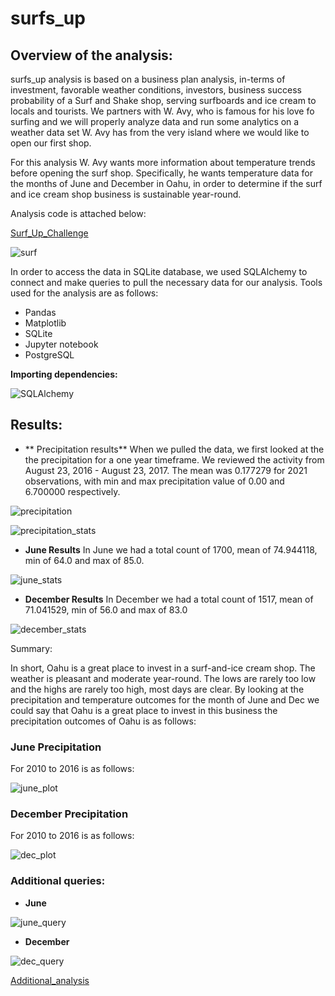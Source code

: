 # surfs_up

## Overview of the analysis:
surfs_up analysis is based on a business plan analysis, in-terms of investment, favorable weather conditions, investors, business success probability of a Surf and Shake shop, serving surfboards and ice cream to locals and tourists. We partners with W. Avy, who is famous for his love fo surfing and we will properly analyze data and run some analytics on a weather data set W. Avy has from the very island where we would like to open our first shop. 

For this analysis W. Avy wants more information about temperature trends before opening the surf shop. Specifically, he wants temperature data for the months of June and December in Oahu, in order to determine if the surf and ice cream shop business is sustainable year-round. 

Analysis code is attached below:

[Surf_Up_Challenge](/SurfsUp_Challenge.ipynb)

![surf](https://user-images.githubusercontent.com/111251560/198156217-afc93560-f16c-45aa-ba94-ea1c323e2cb9.png)

In order to access the data in SQLite database, we used SQLAlchemy to connect and make queries to pull the necessary data for our analysis. Tools used for the analysis are as follows:
- Pandas
- Matplotlib
- SQLite
- Jupyter notebook
- PostgreSQL

**Importing dependencies:**

![SQLAlchemy](https://user-images.githubusercontent.com/111251560/198157093-aab342b4-bb60-42ef-bdab-f88a50026e0d.png)

## Results: 

- ** Precipitation results**
When we pulled the data, we first looked at the the precipitation for a one year timeframe. We reviewed the activity from August 23, 2016 - August 23, 2017. The mean was 0.177279 for 2021 observations, with min and max precipitation value of 0.00 and 6.700000 respectively.

![precipitation](https://user-images.githubusercontent.com/111251560/198177191-3d8d3fc2-e130-4f87-b539-63aab8e060cf.png)

![precipitation_stats](https://user-images.githubusercontent.com/111251560/198177176-cc285f9b-c182-4e45-b80b-9b4fa9e50010.png)

- **June Results** 
In June we had a total count of 1700, mean of 74.944118, min of 64.0 and max of 85.0.

![june_stats](https://user-images.githubusercontent.com/111251560/198178363-63716a8b-211f-437b-bf7b-e90aea73c341.png)

- **December Results**
In December we had a total count of 1517, mean of 71.041529, min of 56.0 and max of 83.0

![december_stats](https://user-images.githubusercontent.com/111251560/198178465-0c108d25-0b5f-4b83-84eb-a9b9ef45239f.png)

Summary:

In short, Oahu is a great place to invest in a surf-and-ice cream shop. The weather is pleasant and moderate year-round. The lows are rarely too low and the highs are rarely too high, most days are clear. By looking at the precipitation and temperature outcomes for the month of June and Dec we could say that Oahu is a great place to invest in this business the precipitation outcomes of Oahu is as follows:

### June Precipitation 
For 2010 to 2016 is as follows:

![june_plot](https://user-images.githubusercontent.com/111251560/198185113-99a2ae2b-2185-4f2f-8791-0796e84c0d67.png)

### December Precipitation
For 2010 to 2016 is as follows:

![dec_plot](https://user-images.githubusercontent.com/111251560/198185186-c0b471d8-6c67-4d3d-95c7-449e1452ab97.png)

### Additional queries:

- **June**

![june_query](https://user-images.githubusercontent.com/111251560/198185344-15eb4c0f-8420-420b-89ff-21153ee182cf.png)

- **December**

![dec_query](https://user-images.githubusercontent.com/111251560/198185370-1d803373-5da6-405a-8ae0-954e247dd4e2.png)

[Additional_analysis](/climate_analysis.ipynb)
